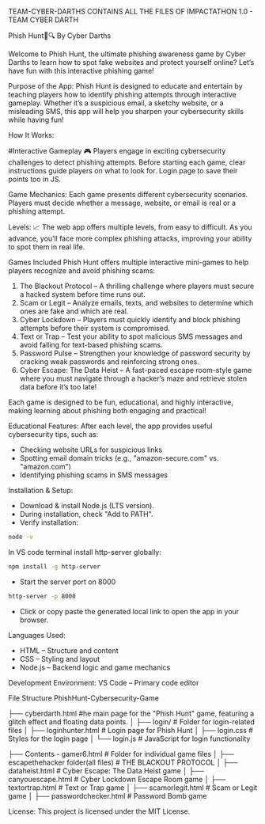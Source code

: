 TEAM-CYBER-DARTHS
CONTAINS ALL THE FILES OF IMPACTATHON 1.0 - TEAM CYBER DARTH

Phish Hunt🎣🔍
By Cyber Darths

Welcome to Phish Hunt, the ultimate phishing awareness game by Cyber Darths to learn how to spot fake websites and protect yourself online? Let’s have fun with this interactive phishing game!

Purpose of the App:
Phish Hunt is designed to educate and entertain by teaching players how to identify phishing attempts through interactive gameplay. Whether it’s a suspicious email, a sketchy website, or a misleading SMS, this app will help you sharpen your cybersecurity skills while having fun!

How It Works:

#Interactive Gameplay 🎮
Players engage in exciting cybersecurity challenges to detect phishing attempts.
Before starting each game, clear instructions guide players on what to look for. Login page to save their points too in JS.

Game Mechanics:
Each game presents different cybersecurity scenarios.
Players must decide whether a message, website, or email is real or a phishing attempt.

Levels: 📈
The web app offers multiple levels, from easy to difficult.
As you advance, you’ll face more complex phishing attacks, improving your ability to spot them in real life.

Games Included
Phish Hunt offers multiple interactive mini-games to help players recognize and avoid phishing scams:
1. The Blackout Protocol – A thrilling challenge where players must secure a hacked system before time runs out.
2. Scam or Legit – Analyze emails, texts, and websites to determine which ones are fake and which are real.
3. Cyber Lockdown – Players must quickly identify and block phishing attempts before their system is compromised.
4. Text or Trap – Test your ability to spot malicious SMS messages and avoid falling for text-based phishing scams.
5. Password Pulse – Strengthen your knowledge of password security by cracking weak passwords and reinforcing strong ones.
6. Cyber Escape: The Data Heist – A fast-paced escape room-style game where you must navigate through a hacker’s maze and retrieve stolen data before it’s too late!

Each game is designed to be fun, educational, and highly interactive, making learning about phishing both engaging and practical!

Educational Features:
After each level, the app provides useful cybersecurity tips, such as:
* Checking website URLs for suspicious links
* Spotting email domain tricks (e.g., "amazon-secure.com" vs. "amazon.com")
* Identifying phishing scams in SMS messages

Installation & Setup:
* Download & install Node.js (LTS version).
* During installation, check "Add to PATH".
* Verify installation:
 ```sh
node -v
 ```
 In VS code terminal install http-server globally:
  ```sh
  npm install -g http-server
  ```
  * Start the server port on 8000
  ```sh
  http-server -p 8000
  ```
  * Click or copy paste the generated local link to open the app in your browser.

Languages Used:
* HTML – Structure and content
* CSS – Styling and layout
* Node.js – Backend logic and game mechanics

Development Environment:
VS Code – Primary code editor

File Structure
PhishHunt-Cybersecurity-Game

├── cyberdarth.html        #he main page for the "Phish Hunt" game, featuring a glitch effect and floating data points.
│
├── login/                         # Folder for login-related files
│   ├── loginhunter.html           # Login page for Phish Hunt
│   ├── login.css                  # Styles for the login page
│   └── login.js                   # JavaScript for login functionality

├── Contents - gamer6.html          # Folder for individual game files
│   ├── escapethehacker folder(all files)  # THE BLACKOUT PROTOCOL
│   ├── dataheist.html             # Cyber Escape: The Data Heist game
│   ├── canyouescape.html          # Cyber Lockdown Escape Room game
│   ├── textortrap.html            # Text or Trap game
│   ├── scamorlegit.html           # Scam or Legit game
│   ├── passwordchecker.html       # Password Bomb game


License:
This project is licensed under the MIT License.

